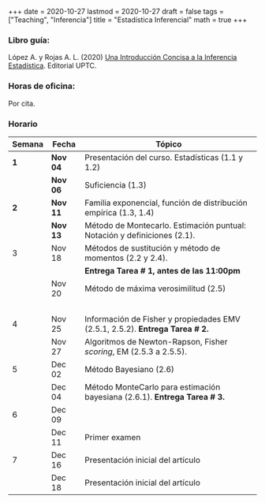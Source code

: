 +++
date      = 2020-10-27
lastmod   = 2020-10-27
draft     = false
tags      = ["Teaching", "Inferencia"]
title     = "Estadística Inferencial"
math      = true
+++

### Libro guía:

López A. y Rojas A. L. (2020) [Una Introducción Concisa a la Inferencia Estadística](https://alexrojas.netlify.app/publication/ie/). Editorial UPTC.

### Horas de oficina: 

Por cita.

### Horario

Semana | Fecha | Tópico
---| ---| ---
**1**  | **Nov 04** | Presentación del curso. Estadísticas (1.1 y 1.2)
&nbsp; | **Nov 06** | Suficiencia (1.3)
**2**  | **Nov 11** | Familia exponencial, función de distribución empírica (1.3, 1.4)
&nbsp; | **Nov 13** | Método de Montecarlo. Estimación puntual: Notación y definiciones (2.1). 
3      | Nov 18 | Métodos de sustitución y método de momentos (2.2 y 2.4).
&nbsp; | &nbsp; | **Entrega Tarea # 1, antes de las 11:00pm**
&nbsp; | Nov 20 | Método de máxima verosimilitud (2.5)
&nbsp; | &nbsp; | &nbsp;
4 | Nov 25 | Información de Fisher y propiedades EMV (2.5.1, 2.5.2). **Entrega Tarea # 2.**
&nbsp; | Nov 27 | Algoritmos de Newton-Rapson, Fisher *scoring*, EM (2.5.3 a 2.5.5).
5 | Dec 02 | Método Bayesiano (2.6)
&nbsp; | Dec 04 | Método MonteCarlo para estimación bayesiana (2.6.1). **Entrega Tarea # 3.**
6 | Dec 09 | 
&nbsp; | Dec 11 | Primer examen
7 | Dec 16 | Presentación inicial del artículo
&nbsp; | Dec 18 | Presentación inicial del artículo

